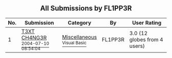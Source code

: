 ﻿<div align="center">

## All Submissions by FL1PP3R

</div>

No.  | Submission | Category | By   | User Rating
---- | ---------- | -------- | ---- | -----------
1 | [T3XT CH4NG3R<br /><sup>2004-07-10 08:54:04</sup>](https://github.com/Planet-Source-Code/fl1pp3r-t3xt-ch4ng3r__1-54855) | [Miscellaneous<br /><sup>Visual Basic</sup>](../ByCategory/miscellaneous__1-1.md) | FL1PP3R | 3.0 (12 globes from 4 users)
